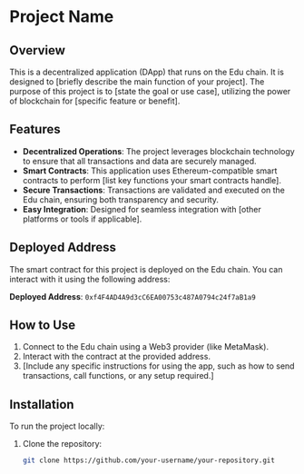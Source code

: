 # Project Name

## Overview
This is a decentralized application (DApp) that runs on the Edu chain. It is designed to [briefly describe the main function of your project]. The purpose of this project is to [state the goal or use case], utilizing the power of blockchain for [specific feature or benefit].

## Features
- **Decentralized Operations**: The project leverages blockchain technology to ensure that all transactions and data are securely managed.
- **Smart Contracts**: This application uses Ethereum-compatible smart contracts to perform [list key functions your smart contracts handle].
- **Secure Transactions**: Transactions are validated and executed on the Edu chain, ensuring both transparency and security.
- **Easy Integration**: Designed for seamless integration with [other platforms or tools if applicable].

## Deployed Address
The smart contract for this project is deployed on the Edu chain. You can interact with it using the following address:

**Deployed Address**: `0xf4F4AD4A9d3cC6EA00753c487A0794c24f7aB1a9`

## How to Use

1. Connect to the Edu chain using a Web3 provider (like MetaMask).
2. Interact with the contract at the provided address.
3. [Include any specific instructions for using the app, such as how to send transactions, call functions, or any setup required.]

## Installation

To run the project locally:

1. Clone the repository:
   ```bash
   git clone https://github.com/your-username/your-repository.git
